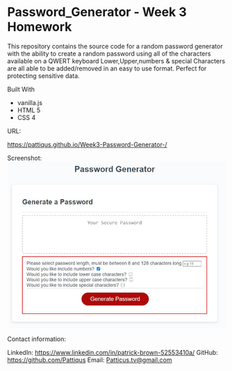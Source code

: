 # Password_Generator - Week 3 Homework
This repository contains the source code for a random password generator with the ability to create a random password using all of the characters available on a QWERT keyboard
Lower,Upper,numbers & special Characters are all able to be added/removed in an easy to use format. Perfect for protecting sensitive data.

Built With

 - vanilla.js
 - HTML 5
 - CSS 4



URL: 

https://pattiqus.github.io/Week3-Password-Generator-/

Screenshot:
![Week2-Portfolio-Screenshot](/assets/images/week3-screenshot.JPG)

Contact information:

LinkedIn: https://www.linkedin.com/in/patrick-brown-52553410a/
GitHub: https://github.com/Pattiqus
Email: Patticus.tv@gmail.com
